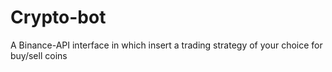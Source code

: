 # Crypto-bot
A Binance-API interface in which insert a trading strategy of your choice for buy/sell coins
